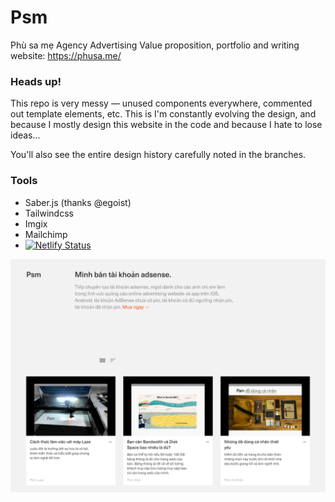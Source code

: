 # Psm

Phù sa mẹ Agency Advertising
Value proposition, portfolio and writing website: https://phusa.me/

### Heads up!

This repo is very messy — unused components everywhere, commented out template elements, etc. This is I'm constantly evolving the design, and because I mostly design this website in the code and because I hate to lose ideas…

You'll also see the entire design history carefully noted in the branches.

### Tools

- Saber.js (thanks @egoist)
- Tailwindcss
- Imgix
- Mailchimp
- [![Netlify Status](https://api.netlify.com/api/v1/badges/0db19891-49a0-488a-8adf-e738e49637d7/deploy-status)](https://app.netlify.com/sites/cfd/deploys)

![Project screen-shot](v10-2020-05-11.png?raw=true "Project screen-shot")
